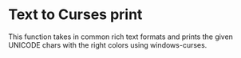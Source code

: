 # Text to Curses print
This function takes in common rich text formats and prints the given UNICODE chars with the right colors using windows-curses.
